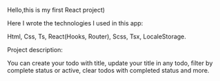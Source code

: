 Hello,this is my first React project)

Here I wrote the technologies I used in this app:

  Html,
  Css,
  Ts,
  React(Hooks, Router),
  Scss,
  Tsx,
  LocaleStorage.

Project description:

You can create your todo with title, update your title in any todo, filter by complete status or active, clear todos with completed status and more.
